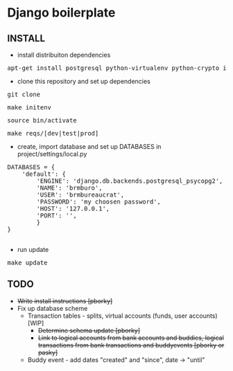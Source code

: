 Django boilerplate
==================

INSTALL
-------
 * install distribuiton dependencies
  <pre>apt-get install postgresql python-virtualenv python-crypto ipython python-sqlite python-psycopg2 python-yaml</pre>
 * clone this repository and set up dependencies
  <pre>git clone <this repo> </pre>
  <pre>make initenv</pre>
  <pre>source bin/activate</pre>
  <pre>make reqs/[dev|test|prod]</pre>

 * create, import database and set up DATABASES in project/settings/local.py
  <pre>
DATABASES = {
    'default': {
        'ENGINE': 'django.db.backends.postgresql_psycopg2',
        'NAME': 'brmburo', 
        'USER': 'brmbureaucrat',
        'PASSWORD': 'my choosen password',
        'HOST': '127.0.0.1',
        'PORT': '',
        }
}
  </pre>
 * run update
  <pre>make update</pre>



TODO
----

  * ~~Write install instructions [pborky]~~
  * Fix up database scheme
    * Transaction tables - splits, virtual accounts (funds, user accounts) [WIP]
      * ~~Determine schema update [pborky]~~
      * ~~Link to logical accounts from bank accounts and buddies, logical transactions from bank transactions and buddyevents [pborky or pasky]~~
    * Buddy event - add dates "created" and "since", date -> "until"
